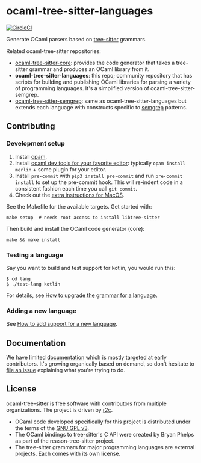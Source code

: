 ocaml-tree-sitter-languages
==

[![CircleCI](https://circleci.com/gh/returntocorp/ocaml-tree-sitter-languages.svg?style=svg)](https://circleci.com/gh/returntocorp/ocaml-tree-sitter-languages)

Generate OCaml parsers based on
[tree-sitter](https://tree-sitter.github.io/tree-sitter/) grammars.

Related ocaml-tree-sitter repositories:
* [ocaml-tree-sitter-core](https://github.com/returntocorp/ocaml-tree-sitter-core): provides the code generator that
  takes a tree-sitter grammar and produces an OCaml library from it.
* **ocaml-tree-sitter-languages**: this repo; community repository
  that has scripts for building and publishing OCaml libraries for
  parsing a variety of programming languages. It's a simplified version of
  ocaml-tree-sitter-semgrep.
* [ocaml-tree-sitter-semgrep](https://github.com/returntocorp/ocaml-tree-sitter-semgrep): same as
  ocaml-tree-sitter-languages but extends each language with
  constructs specific to
  [semgrep](https://github.com/returntocorp/semgrep) patterns.

Contributing
--

### Development setup

1. Install [opam](https://opam.ocaml.org/doc/Install.html).
2. Install [ocaml dev tools for your favorite
   editor](https://github.com/janestreet/install-ocaml):
   typically `opam install merlin` + some plugin for your editor.
3. Install `pre-commit` with `pip3 install pre-commit` and run
   `pre-commit install` to set up the pre-commit hook.
   This will re-indent code in a consistent fashion each time you call
   `git commit`.
4. Check out the [extra instructions for MacOS](doc/macos.md).

See the Makefile for the available targets. Get started with:
```
make setup  # needs root access to install libtree-sitter
```

Then build and install the OCaml code generator (core):
```
make && make install
```

### Testing a language

Say you want to build and test support for kotlin, you would run this:

```
$ cd lang
$ ./test-lang kotlin
```

For details, see [How to upgrade the grammar for a
language](doc/updating-a-grammar.md).

### Adding a new language

See [How to add support for a new language](doc/adding-a-language.md).

Documentation
--

We have limited [documentation](doc) which is mostly targeted at
early contributors. It's growing organically based on demand, so don't
hesitate to [file an issue](https://github.com/returntocorp/ocaml-tree-sitter/issues)
explaining what you're trying to do.

License
--

ocaml-tree-sitter is free software with contributors from multiple
organizations. The project is driven by [r2c](https://github.com/returntocorp).

- OCaml code developed specifically for this project is
  distributed under the terms of the [GNU GPL v3](LICENSE).
- The OCaml bindings to tree-sitter's C API were created by Bryan
  Phelps as part of the reason-tree-sitter project.
- The tree-sitter grammars for major programming languages are
  external projects. Each comes with its own license.
